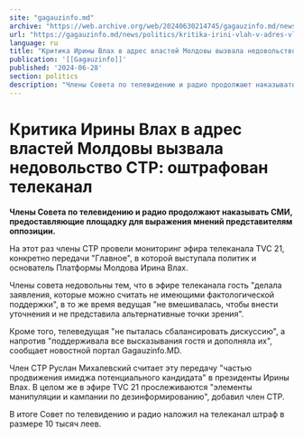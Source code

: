 ```yaml
---
site: "gagauzinfo.md"
archive: "https://web.archive.org/web/20240630214745/gagauzinfo.md/news/politics/kritika-irini-vlah-v-adres-vlastei-moldovi-vizvala-nedovolstvo-str-oshtrafovan-telekanal"
url: "https://gagauzinfo.md/news/politics/kritika-irini-vlah-v-adres-vlastei-moldovi-vizvala-nedovolstvo-str-oshtrafovan-telekanal"
language: ru
title: "Критика Ирины Влах в адрес властей Молдовы вызвала недовольство СТР: оштрафован телеканал"
publication: '[[Gagauzinfo]]'
published: '2024-06-28'
section: politics
description: "Члены Совета по телевидению и радио продолжают наказывать СМИ, предоставляющие площадку для выражения мнений представителям оппозиции."
---
```


# Критика Ирины Влах в адрес властей Молдовы вызвала недовольство СТР: оштрафован телеканал

**Члены Совета по телевидению и радио продолжают наказывать СМИ, предоставляющие площадку для выражения мнений представителям оппозиции.**

На этот раз члены СТР провели мониторинг эфира телеканала TVC 21, конкретно передачи "Главное", в которой выступала политик и основатель Платформы Молдова Ирина Влах.

Члены совета недовольны тем, что в эфире телеканала гость "делала заявления, которые можно считать не имеющими фактологической поддержки", в то же время ведущая "не вмешивалась, чтобы внести уточнения и не представила альтернативные точки зрения".

Кроме того, телеведущая "не пыталась сбалансировать дискуссию", а напротив "поддерживала все высказывания гостя и дополняла их", сообщает новостной портал Gagauzinfo.MD.

Член СТР Руслан Михалевский считает эту передачу "частью продвижения имиджа потенциального кандидата" в президенты Ирины Влах. В целом же в эфире TVC 21 прослеживаются "элементы манипуляции и кампании по дезинформированию", добавил член СТР.

В итоге Совет по телевидению и радио наложил на телеканал штраф в размере 10 тысяч леев.